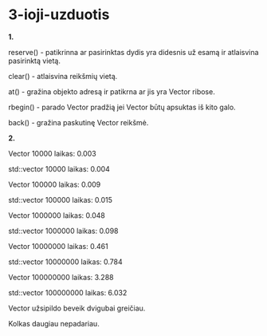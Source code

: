 # 3-ioji-uzduotis

**1.**

reserve() - patikrinna ar pasirinktas dydis yra didesnis už esamą ir atlaisvina pasirinktą vietą.

clear() - atlaisvina reikšmių vietą.

at() - gražina objekto adresą ir patikrna ar jis yra Vector ribose.

rbegin() - parado Vector pradžią jei Vector būtų apsuktas iš kito galo.

back() - gražina paskutinę Vector reikšmė.

**2.**

Vector 10000 laikas: 0.003

std::vector 10000 laikas: 0.004

Vector 100000 laikas: 0.009

std::vector 100000 laikas: 0.015

Vector 1000000 laikas: 0.048

std::vector 1000000 laikas: 0.098

Vector 10000000 laikas: 0.461

std::vector 10000000 laikas: 0.784

Vector 100000000 laikas: 3.288

std::vector 100000000 laikas: 6.032

Vector užsipildo beveik dvigubai greičiau.



Kolkas daugiau nepadariau.
